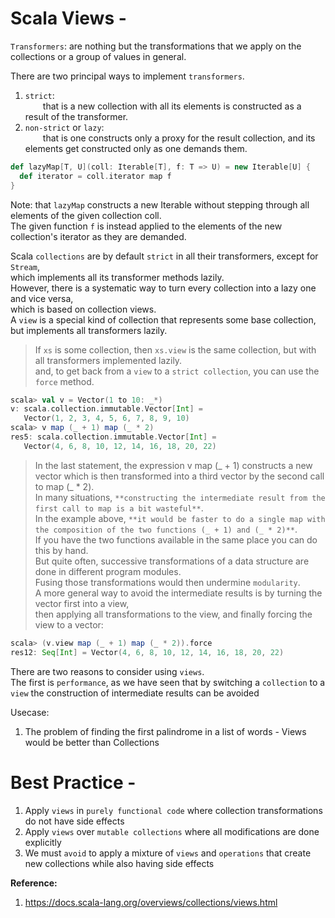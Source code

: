 # Scala Views - 

`Transformers`:  are nothing but the transformations that we apply on the collections or a group of values in general.  

There are two principal ways to implement `transformers`.  
1. `strict`:  
  that is a new collection with all its elements is constructed as a result of the transformer.  
2. `non-strict` or `lazy`:  
  that is one constructs only a proxy for the result collection, and its elements get constructed only as one demands them.  
```scala
def lazyMap[T, U](coll: Iterable[T], f: T => U) = new Iterable[U] {
  def iterator = coll.iterator map f
}
```
Note: that `lazyMap` constructs a new Iterable without stepping through all elements of the given collection coll.  
The given function `f` is instead applied to the elements of the new collection's iterator as they are demanded.  

Scala `collections` are by default `strict` in all their transformers, except for `Stream`,  
which implements all its transformer methods lazily.  
However, there is a systematic way to turn every collection into a lazy one and vice versa,  
which is based on collection views.  
A `view` is a special kind of collection that represents some base collection, but implements all transformers lazily.  

>If `xs` is some collection, then `xs.view` is the same collection, but with all transformers implemented lazily.  
>and, to get back from a `view` to a `strict collection`, you can use the `force` method.  

```scala
scala> val v = Vector(1 to 10: _*)
v: scala.collection.immutable.Vector[Int] =
   Vector(1, 2, 3, 4, 5, 6, 7, 8, 9, 10)
scala> v map (_ + 1) map (_ * 2)
res5: scala.collection.immutable.Vector[Int] =
   Vector(4, 6, 8, 10, 12, 14, 16, 18, 20, 22)
```

> In the last statement, the expression v map (_ + 1) constructs a new vector which is then transformed into a third vector by the second call to map (_ * 2).  
> In many situations, `**constructing the intermediate result from the first call to map is a bit wasteful**`.  
> In the example above, `**it would be faster to do a single map with the composition of the two functions (_ + 1) and (_ * 2)**`.  
> If you have the two functions available in the same place you can do this by hand.  
> But quite often, successive transformations of a data structure are done in different program modules.  
> Fusing those transformations would then undermine `modularity`.  
> A more general way to avoid the intermediate results is by turning the vector first into a view,  
> then applying all transformations to the view, and finally forcing the view to a vector:  

```scala
scala> (v.view map (_ + 1) map (_ * 2)).force
res12: Seq[Int] = Vector(4, 6, 8, 10, 12, 14, 16, 18, 20, 22)
```

There are two reasons to consider using `views`.  
The first is `performance`, as we have seen that by switching a `collection` to a `view` the construction of intermediate results can be avoided  

Usecase:  
1. The problem of finding the first palindrome in a list of words - Views would be better than Collections

# Best Practice - 
1. Apply `views` in `purely functional code` where collection transformations do not have side effects
2. Apply `views` over `mutable collections` where all modifications are done explicitly
3. We must `avoid` to apply a mixture of `views` and `operations` that create new collections while also having side effects



**Reference:**  
1. https://docs.scala-lang.org/overviews/collections/views.html

